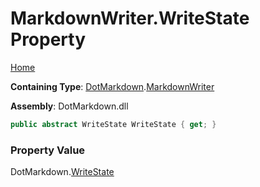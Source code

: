 <a name="_top"></a>

# MarkdownWriter\.WriteState Property

[Home](../../../README.md#_top)

**Containing Type**: [DotMarkdown](../../README.md#_top)\.[MarkdownWriter](../README.md#_top)

**Assembly**: DotMarkdown\.dll

```csharp
public abstract WriteState WriteState { get; }
```

### Property Value

DotMarkdown\.[WriteState](../../WriteState/README.md#_top)

